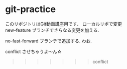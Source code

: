 # git-practice
このリポジトリはGit動画講座用です．
ローカルリポで変更  
new-feature ブランチでさらなる変更を加える.

no-fast-forward ブランチで追加する.  わお.  

conflict させちゃうよ～ん☆
>>>>>>> conflict
